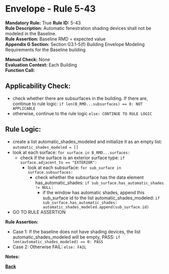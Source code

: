 
# Envelope - Rule 5-43  

**Mandatory Rule:** True
**Rule ID:** 5-43  
**Rule Description:** Automatic fenestration shading devices shall not be modeled in the Baseline.  
**Rule Assertion:** Baseline RMD = expected value  
**Appendix G Section:** Section G3.1-5(f) Building Envelope Modeling Requirements for the Baseline building  

**Manual Check:** None  
**Evaluation Context:** Each Building  
**Function Call:**  


## Applicability Check:  
- check whether there are subsurfaces in the building.  If there are, continue to rule logic: `if len(B_RMD...subsurfaces) == 0: NOT APPLICABLE`
- otherwise, continue to the rule logic `else: CONTINUE TO RULE LOGIC`

## Rule Logic:  
- create a list automatic_shades_modeled and initialize it as an empty list: `automatic_shades_modeled = []`
- look at each surface: `for surface in B_RMD...surfaces:`
    - check if the surface is an exterior surface type: `if surface.adjacent_to == "EXTERIOR":`
        - look at each subsurface: `for sub_surface in surface.subsurfaces:`
            - check whether the subsurface has the data element has_automatic_shades: `if sub_surface.has_automatic_shades != NULL:`
                - if the window has automatic shades, append this sub_surface id to the list automatic_shades_modeled: `if sub_surface.has_automatic_shades: automatic_shades_modeled.append(sub_surface.id)`
- GO TO RULE ASSERTION

**Rule Assertion:**
- Case 1: If the baseline does not have shading devices, the list automatic_shades_modeled will be empty, PASS: `if len(automatic_shades_modeled) == 0: PASS`
- Case 2: Otherwise FAIL: `else: FAIL`


**Notes:**


**[Back](../_toc.md)**
